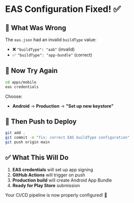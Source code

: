 # EAS Configuration Fixed! ✅

## 🔧 What Was Wrong
The `eas.json` had an invalid `buildType` value:
- ❌ `"buildType": "aab"` (invalid)
- ✅ `"buildType": "app-bundle"` (correct)

## 🚀 Now Try Again

```bash
cd apps/mobile
eas credentials
```

Choose:
- **Android** → **Production** → **"Set up new keystore"**

## 📱 Then Push to Deploy

```bash
git add .
git commit -m "fix: correct EAS buildType configuration"
git push origin main
```

## ✅ What This Will Do

1. **EAS credentials** will set up app signing
2. **GitHub Actions** will trigger on push
3. **Production build** will create Android App Bundle
4. **Ready for Play Store** submission

Your CI/CD pipeline is now properly configured! 🎉